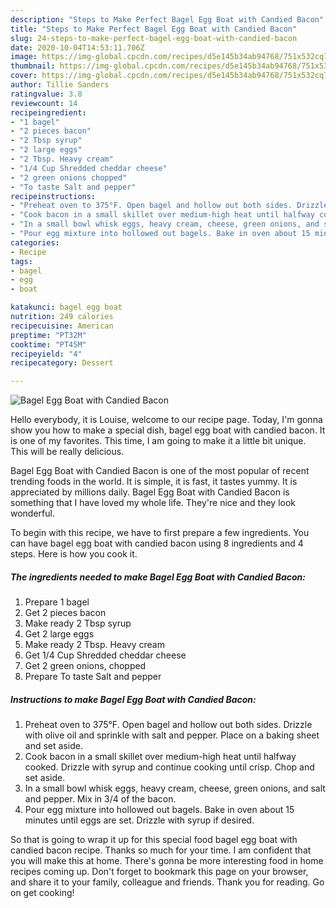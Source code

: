 ```yaml
---
description: "Steps to Make Perfect Bagel Egg Boat with Candied Bacon"
title: "Steps to Make Perfect Bagel Egg Boat with Candied Bacon"
slug: 24-steps-to-make-perfect-bagel-egg-boat-with-candied-bacon
date: 2020-10-04T14:53:11.706Z
image: https://img-global.cpcdn.com/recipes/d5e145b34ab94768/751x532cq70/bagel-egg-boat-with-candied-bacon-recipe-main-photo.jpg
thumbnail: https://img-global.cpcdn.com/recipes/d5e145b34ab94768/751x532cq70/bagel-egg-boat-with-candied-bacon-recipe-main-photo.jpg
cover: https://img-global.cpcdn.com/recipes/d5e145b34ab94768/751x532cq70/bagel-egg-boat-with-candied-bacon-recipe-main-photo.jpg
author: Tillie Sanders
ratingvalue: 3.8
reviewcount: 14
recipeingredient:
- "1 bagel"
- "2 pieces bacon"
- "2 Tbsp syrup"
- "2 large eggs"
- "2 Tbsp. Heavy cream"
- "1/4 Cup Shredded cheddar cheese"
- "2 green onions chopped"
- "To taste Salt and pepper"
recipeinstructions:
- "Preheat oven to 375°F. Open bagel and hollow out both sides. Drizzle with olive oil and sprinkle with salt and pepper. Place on a baking sheet and set aside."
- "Cook bacon in a small skillet over medium-high heat until halfway cooked. Drizzle with syrup and continue cooking until crisp. Chop and set aside."
- "In a small bowl whisk eggs, heavy cream, cheese, green onions, and salt and pepper. Mix in 3/4 of the bacon."
- "Pour egg mixture into hollowed out bagels. Bake in oven about 15 minutes until eggs are set. Drizzle with syrup if desired."
categories:
- Recipe
tags:
- bagel
- egg
- boat

katakunci: bagel egg boat 
nutrition: 249 calories
recipecuisine: American
preptime: "PT32M"
cooktime: "PT45M"
recipeyield: "4"
recipecategory: Dessert

---
```



![Bagel Egg Boat with Candied Bacon](https://img-global.cpcdn.com/recipes/d5e145b34ab94768/751x532cq70/bagel-egg-boat-with-candied-bacon-recipe-main-photo.jpg)

Hello everybody, it is Louise, welcome to our recipe page. Today, I'm gonna show you how to make a special dish, bagel egg boat with candied bacon. It is one of my favorites. This time, I am going to make it a little bit unique. This will be really delicious.



Bagel Egg Boat with Candied Bacon is one of the most popular of recent trending foods in the world. It is simple, it is fast, it tastes yummy. It is appreciated by millions daily. Bagel Egg Boat with Candied Bacon is something that I have loved my whole life. They're nice and they look wonderful.


To begin with this recipe, we have to first prepare a few ingredients. You can have bagel egg boat with candied bacon using 8 ingredients and 4 steps. Here is how you cook it.

<!--inarticleads1-->

##### The ingredients needed to make Bagel Egg Boat with Candied Bacon:

1. Prepare 1 bagel
1. Get 2 pieces bacon
1. Make ready 2 Tbsp syrup
1. Get 2 large eggs
1. Make ready 2 Tbsp. Heavy cream
1. Get 1/4 Cup Shredded cheddar cheese
1. Get 2 green onions, chopped
1. Prepare To taste Salt and pepper




<!--inarticleads2-->

##### Instructions to make Bagel Egg Boat with Candied Bacon:

1. Preheat oven to 375°F. Open bagel and hollow out both sides. Drizzle with olive oil and sprinkle with salt and pepper. Place on a baking sheet and set aside.
1. Cook bacon in a small skillet over medium-high heat until halfway cooked. Drizzle with syrup and continue cooking until crisp. Chop and set aside.
1. In a small bowl whisk eggs, heavy cream, cheese, green onions, and salt and pepper. Mix in 3/4 of the bacon.
1. Pour egg mixture into hollowed out bagels. Bake in oven about 15 minutes until eggs are set. Drizzle with syrup if desired.




So that is going to wrap it up for this special food bagel egg boat with candied bacon recipe. Thanks so much for your time. I am confident that you will make this at home. There's gonna be more interesting food in home recipes coming up. Don't forget to bookmark this page on your browser, and share it to your family, colleague and friends. Thank you for reading. Go on get cooking!
